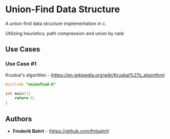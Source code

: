 # Union-Find Data Structure

A union-find data structure implementation in c.

Utilizing heuristics; path compression and union by rank

## Use Cases

### Use Case #1
Kruskal's algorithm - (https://en.wikipedia.org/wiki/Kruskal%27s_algorithm)
```c
#include "unionfind.h"

int main(){
    return 0;
}
```
## Authors

* **Frederik Bahrt**  - (https://github.com/fmbahrt)
